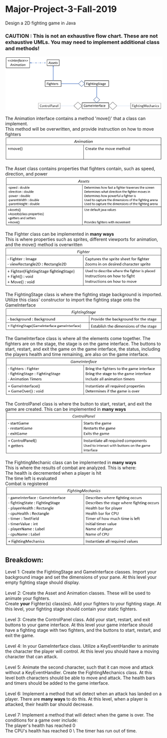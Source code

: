 # Major-Project-3-Fall-2019
Design a 2D fighting game in Java

### **CAUTION : This is not an exhaustive flow chart. These are not exhaustive UMLs. You may need to implement additional class and methods!**

![Project UML](https://github.com/NCATCS/Fall_2019_Major_Program_3/blob/master/ProjectUMLUpdated.PNG)

The Animation interface contains a method 'move()' that a class can implement.\
This method will be overwritten, and provide instruction on how to move fighters\
![Animation UML](https://github.com/NCATCS/Fall_2019_Major_Program_3/blob/master/AnimationUMLUpdated.PNG)

The Asset class contains properties that fighters contain, such as speed, direction, and power\
![Asset UML](https://github.com/NCATCS/Fall_2019_Major_Program_3/blob/master/AssetUMLUpdated.PNG)

The Fighter class can be implemented in **many ways**\
This is where properties such as sprites, different viewports for animation, and the move() method is overwritten\
![Fighters UML](https://github.com/NCATCS/Fall_2019_Major_Program_3/blob/master/FightersUMLUpdated.PNG)

The FightingStage class is where the fighting stage background is imported.\
Utilize this class' constructor to import the fighting stage onto the GameInterface\
![Fighting Stage UML](https://github.com/NCATCS/Fall_2019_Major_Program_3/blob/master/FightingStageUMLUpdated.PNG)

The GameInterface class is where all the elements come together. The fighters are on the stage, the stage is on the game interface. The buttons to start, restart, and exit the game on the game interface, the status, including the players health and time remaining, are also on the game interface.
![Game Interface UML](https://github.com/NCATCS/Fall_2019_Major_Program_3/blob/master/GameInterfaceUMLUpdated.PNG)

The ControlPanel class is where the button to start, restart, and exit the game are created. This can be implemented in **many ways**\
![Control Panel UML](https://github.com/NCATCS/Fall_2019_Major_Program_3/blob/master/ControlPanelUMLUpdated.PNG)

The FightingMechanic class can be implemented in **many ways** \
This is where the results of combat are analyzed. This is where:\
  The health is decremented when a player is hit\
  The time left is evaluated\
  Combat is registered\
![Fighting Mechanics UML](https://github.com/NCATCS/Fall_2019_Major_Program_3/blob/master/FightingMechanicsUMLUpdated.PNG)


## Breakdown: ##

Level 1: Create the FightingStage and GameInterface classes. Import your background image and set the dimensions of your pane. At this level your empty fighting stage should display.
\
\
Level 2: Create the Asset and Animation classes. These will be used to animate your fighters.\
Create **your** Fighter(s) class(es). Add your fighters to your fighting stage. At this level, your fighting stage should contain your static fighters.
\
\
Level 3: Create the ControlPanel class. Add your start, restart, and exit buttons to your game interface. At this level your game interface should have a fighting stage with two fighters, and the buttons to start, restart, and exit the game.
\
\
Level 4: In your GameInterface class. Utilize a KeyEventHandler to animate the character the player will control. At this level you should have a moving character that can attack.
\
\
Level 5: Animate the second character, such that it can move and attack without a KeyEventHandler. Create the FightingMechanics class. At this level both characters should be able to move and attack. The health bars and timers should be added to the game interface.
\
\
Level 6: Implement a method that wil detect when an attack has landed on a player. There are **many ways** to do this. At this level, when a player is attacked, their health bar should decrease.
\
\
Level 7: Implement a method that will detect when the game is over. The conditions for a game over include: \
The player's health has reached 0 \
The CPU's health has reached 0
\ 
The timer has run out of time.

